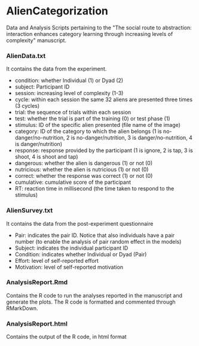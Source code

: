 # AlienCategorization

Data and Analysis Scripts pertaining to the "The social route to abstraction: interaction enhances category learning through increasing levels of complexity" manuscript.

### AlienData.txt

It contains the data from the experiment.

- condition: whether Individual (1) or Dyad (2)
- subject: Participant ID
- session: increasing level of complexity (1-3)
- cycle: within each session the same 32 aliens are presented three times (3 cycles)
- trial: the sequence of trials within each session
- test: whether the trial is part of the training (0) or test phase (1)
- stimulus: ID of the specific alien presented (file name of the image)
- category: ID of the category to which the alien belongs (1 is no-danger/no-nutrition, 2 is no-danger/nutrition, 3 is danger/no-nutrition, 4 is danger/nutrition)
- response: response provided by the participant (1 is ignore, 2 is tap, 3 is shoot, 4 is shoot and tap)
- dangerous: whether the alien is dangerous (1) or not (0)
- nutricious: whether the alien is nutricious (1) or not (0)
- correct: whether the response was correct (1) or not (0)
- cumulative: cumulative score of the participant
- RT: reaction time in millisecond (the time taken to respond to the stimulus)


### AlienSurvey.txt

It contains the data from the post-experiment questionnaire

- Pair: indicates the pair ID. Notice that also individuals have a pair number (to enable the analysis of pair random effect in the models)
- Subject: indicates the individual participant ID
- Condition: indicates whether Individual or Dyad (Pair)
- Effort: level of self-reported effort
- Motivation: level of self-reported motivation

### AnalysisReport.Rmd

Contains the R code to run the analyses reported in the manuscript and generate the plots. The R code is formatted and commented through RMarkDown.


### AnalysisReport.html

Contains the output of the R code, in html format
